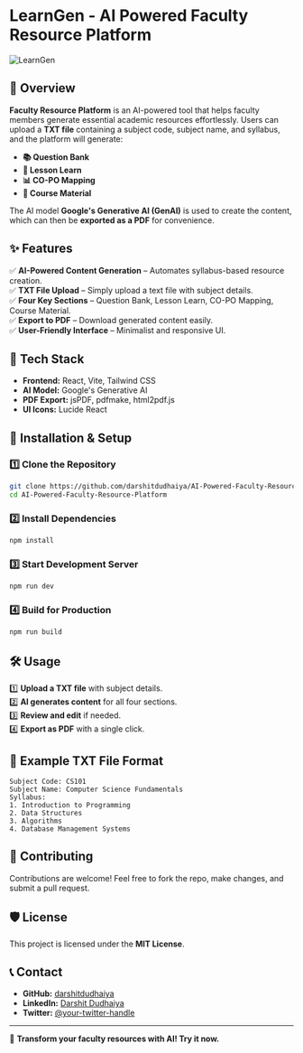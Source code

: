 # LearnGen - AI Powered Faculty Resource Platform

![LearnGen](https://learngen.vercel.app/Banner.png)

## 📌 Overview
**Faculty Resource Platform** is an AI-powered tool that helps faculty members generate essential academic resources effortlessly. Users can upload a **TXT file** containing a subject code, subject name, and syllabus, and the platform will generate:

- **📚 Question Bank**
- **📖 Lesson Learn**
- **📊 CO-PO Mapping**
- **📂 Course Material**

The AI model **Google's Generative AI (GenAI)** is used to create the content, which can then be **exported as a PDF** for convenience.

## ✨ Features
✅ **AI-Powered Content Generation** – Automates syllabus-based resource creation.  
✅ **TXT File Upload** – Simply upload a text file with subject details.  
✅ **Four Key Sections** – Question Bank, Lesson Learn, CO-PO Mapping, Course Material.  
✅ **Export to PDF** – Download generated content easily.  
✅ **User-Friendly Interface** – Minimalist and responsive UI.  

## 🚀 Tech Stack
- **Frontend:** React, Vite, Tailwind CSS
- **AI Model:** Google's Generative AI
- **PDF Export:** jsPDF, pdfmake, html2pdf.js
- **UI Icons:** Lucide React

## 🔧 Installation & Setup
### 1️⃣ Clone the Repository
```sh
git clone https://github.com/darshitdudhaiya/AI-Powered-Faculty-Resource-Platform.git
cd AI-Powered-Faculty-Resource-Platform
```

### 2️⃣ Install Dependencies
```sh
npm install
```

### 3️⃣ Start Development Server
```sh
npm run dev
```

### 4️⃣ Build for Production
```sh
npm run build
```

## 🛠 Usage
1️⃣ **Upload a TXT file** with subject details.  
2️⃣ **AI generates content** for all four sections.  
3️⃣ **Review and edit** if needed.  
4️⃣ **Export as PDF** with a single click.  

## 📜 Example TXT File Format
```
Subject Code: CS101
Subject Name: Computer Science Fundamentals
Syllabus:
1. Introduction to Programming
2. Data Structures
3. Algorithms
4. Database Management Systems
```

## 📌 Contributing
Contributions are welcome! Feel free to fork the repo, make changes, and submit a pull request.  

## 🛡 License
This project is licensed under the **MIT License**.

## 📞 Contact
- **GitHub:** [darshitdudhaiya](https://github.com/darshitdudhaiya)
- **LinkedIn:** [Darshit Dudhaiya](https://www.linkedin.com/in/darshitdudhaiya)
- **Twitter:** [@your-twitter-handle](https://twitter.com/DarshitDudhaiya)

---
🚀 **Transform your faculty resources with AI! Try it now.**

